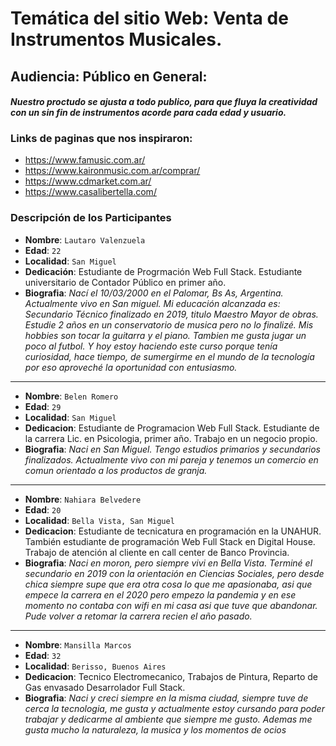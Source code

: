 # Temática del sitio Web: Venta de Instrumentos Musicales.

## Audiencia: Público en General:
#### *Nuestro proctudo se ajusta a todo publico, para que fluya la creatividad con un sin fin de instrumentos acorde para cada edad y usuario.*

### Links de paginas que nos inspiraron:
- https://www.famusic.com.ar/
- https://www.kaironmusic.com.ar/comprar/
- https://www.cdmarket.com.ar/
- https://www.casalibertella.com/

### Descripción de los Participantes 

- **Nombre**: `Lautaro Valenzuela`
- **Edad**: `22`
- **Localidad**: `San Miguel`
- **Dedicación**: Estudiante de Progrmación Web Full Stack. Estudiante universitario de Contador Público en primer año.
- **Biografia**: *Nací el 10/03/2000 en el Palomar, Bs As, Argentina. Actualmente vivo en San miguel. Mi educación alcanzada es: Secundario Técnico finalizado en 2019, titulo Maestro Mayor de obras. Estudie 2 años en un conservatorio de musica pero no lo finalizé. Mis hobbies son tocar la guitarra y el piano. Tambien me gusta jugar un poco al futbol.
Y hoy estoy haciendo este curso porque tenía curiosidad, hace tiempo, de sumergirme en el mundo de la tecnología por eso aproveché la oportunidad con entusiasmo.*

___

- **Nombre**: `Belen Romero`
- **Edad**: `29`
- **Localidad**: `San Miguel`
- **Dedicacion**: Estudiante de Programacion Web Full Stack. Estudiante de la carrera Lic. en Psicologia, primer año. Trabajo en un negocio propio.
- **Biografia**: *Naci en San Miguel. Tengo estudios primarios y secundarios finalizados. Actualmente vivo con mi pareja y tenemos un comercio en comun orientado a los productos de granja.*

___

- **Nombre**: `Nahiara Belvedere`
- **Edad**: `20`
- **Localidad**: `Bella Vista, San Miguel`
- **Dedicacion**: Estudiante de tecnicatura en programación en la UNAHUR. También estudiante de programación Web Full Stack en Digital House. Trabajo de atención al cliente en call center de Banco Provincia.
- **Biografia**: *Naci en moron, pero siempre vivi en Bella Vista. Terminé el secundario en 2019 con la orientación en Ciencias Sociales, pero desde chica siempre supe que era otra cosa lo que me apasionaba, asi que empece la carrera en el 2020 pero empezo la pandemia y en ese momento no contaba con wifi en mi casa asi que tuve que abandonar. Pude volver a retomar la carrera recien el año pasado.*

___

- **Nombre**: `Mansilla Marcos`
- **Edad**: `32`
- **Localidad**: `Berisso, Buenos Aires`
- **Dedicacion**: Tecnico Electromecanico, Trabajos de Pintura, Reparto de Gas envasado Desarrolador Full Stack.
- **Biografia**: *Naci y creci siempre en la misma ciudad, siempre tuve de cerca la tecnologia, me gusta y actualmente estoy cursando para poder trabajar y dedicarme al ambiente que siempre me gusto. Ademas me gusta mucho la naturaleza, la musica y los momentos de ocios*
















